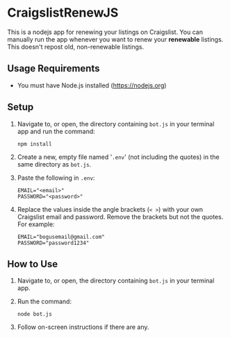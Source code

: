 # CraigslistRenewJS
This is a nodejs app for renewing your listings on Craigslist.  You can manually run the app whenever you want to renew your **renewable** listings.  This doesn't repost old, non-renewable listings.

## Usage Requirements
* You must have Node.js installed (https://nodejs.org)


## Setup
1. Navigate to, or open, the directory containing `bot.js` in your terminal app and run the command:
    ```console
    npm install
    ```

2. Create a new, empty file named '`.env`' (not including the quotes) in the same directory as `bot.js`.

3. Paste the following in `.env`:

    ```
    EMAIL="<email>"
    PASSWORD="<password>"
    ```
4. Replace the values inside the angle brackets (`< >`) with your own Craigslist email and password.  Remove the brackets but not the quotes.  For example:

    ```
    EMAIL="bogusemail@gmail.com"
    PASSWORD="password1234"
    ```


## How to Use
1. Navigate to, or open, the directory containing `bot.js` in your terminal app.

2. Run the command:
    ```console
    node bot.js
    ```

3. Follow on-screen instructions if there are any.
